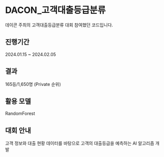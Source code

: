 # DACON_고객대출등급분류
데이콘 주최의 고객대출등급분류 대회 참여했던 코드입니다.

## 진행기간
2024.01.15 ~ 2024.02.05

## 결과
165등/1,650명 (Private 순위)

## 활용 모델
RandomForest

## 대회 안내
고객 정보와 대출 현황 데이터를 바탕으로 고객의 대출등급을 예측하는 AI 알고리즘 개발
